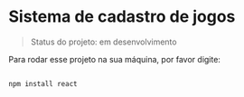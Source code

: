 <h1> Sistema de cadastro de jogos</h1>

> Status do projeto: em desenvolvimento

Para rodar esse projeto na sua máquina, por favor digite:

```

npm install react
```
